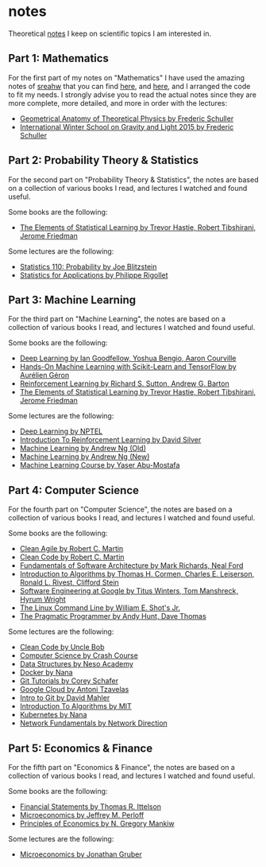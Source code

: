 # notes
Theoretical [notes](https://github.com/tasbouz/notes/blob/master/out/notes.pdf) I keep on scientific topics I am interested in.

## Part 1: Mathematics

For the first part of my notes on "Mathematics" I have used the amazing notes of [sreahw](https://github.com/sreahw) 
that you can find [here](https://github.com/sreahw/schuller-geometric), and [here](https://github.com/sreahw/Lecture_Notes_GR), 
and I arranged the code to fit my needs. I strongly advise you to read the actual notes since they are more complete, 
more detailed, and more in order with the lectures:

* [Geometrical Anatomy of Theoretical Physics by Frederic Schuller](https://www.youtube.com/playlist?list=PLPH7f_7ZlzxTi6kS4vCmv4ZKm9u8g5yic)
* [International Winter School on Gravity and Light 2015 by Frederic Schuller](https://www.youtube.com/playlist?list=PLFeEvEPtX_0S6vxxiiNPrJbLu9aK1UVC_)

## Part 2: Probability Theory & Statistics

For the second part on "Probability Theory & Statistics", the notes are based on a collection of various books I read, 
and lectures I watched and found useful.

Some books are the following:
* [The Elements of Statistical Learning by Trevor Hastie, Robert Tibshirani, Jerome Friedman](https://www.goodreads.com/book/show/148009.The_Elements_of_Statistical_Learning)

Some lectures are the following:
* [Statistics 110: Probability by Joe Blitzstein](https://www.youtube.com/playlist?list=PL2SOU6wwxB0uwwH80KTQ6ht66KWxbzTIo)
* [Statistics for Applications by Philippe Rigollet](https://www.youtube.com/playlist?list=PLUl4u3cNGP60uVBMaoNERc6knT_MgPKS0)

## Part 3: Machine Learning

For the third part on "Machine Learning", the notes are based on a collection of various books I read, and lectures I watched and found useful.

Some books are the following:
* [Deep Learning by Ian Goodfellow, Yoshua Bengio, Aaron Courville](https://www.goodreads.com/book/show/24072897-deep-learning)
* [Hands-On Machine Learning with Scikit-Learn and TensorFlow by Aurélien Géron](https://www.goodreads.com/book/show/32899495-hands-on-machine-learning-with-scikit-learn-and-tensorflow)
* [Reinforcement Learning by Richard S. Sutton, Andrew G. Barton](https://www.goodreads.com/book/show/739791.Reinforcement_Learning)
* [The Elements of Statistical Learning by Trevor Hastie, Robert Tibshirani, Jerome Friedman](https://www.goodreads.com/book/show/148009.The_Elements_of_Statistical_Learning)

Some lectures are the following:
* [Deep Learning by NPTEL](https://www.youtube.com/playlist?list=PLyqSpQzTE6M9gCgajvQbc68Hk_JKGBAYT)
* [Introduction To Reinforcement Learning by David Silver](https://www.youtube.com/playlist?list=PLqYmG7hTraZDM-OYHWgPebj2MfCFzFObQ)
* [Machine Learning by Andrew Ng (Old)](https://www.youtube.com/playlist?list=PLA89DCFA6ADACE599)
* [Machine Learning by Andrew Ng (New)](https://www.youtube.com/playlist?list=PLLssT5z_DsK-h9vYZkQkYNWcItqhlRJLN)
* [Machine Learning Course by Yaser Abu-Mostafa](https://www.youtube.com/playlist?list=PLD63A284B7615313A)

## Part 4: Computer Science

For the fourth part on "Computer Science", the notes are based on a collection of various books I read, and lectures I watched and found useful.

Some books are the following:
* [Clean Agile by Robert C. Martin](https://www.goodreads.com/en/book/show/45280021-clean-agile)
* [Clean Code by Robert C. Martin](https://www.goodreads.com/book/show/3735293-clean-code)
* [Fundamentals of Software Architecture by Mark Richards, Neal Ford](https://www.goodreads.com/en/book/show/44144493-fundamentals-of-software-architecture)
* [Introduction to Algorithms by Thomas H. Cormen, Charles E. Leiserson, Ronald L. Rivest, Clifford Stein](https://www.goodreads.com/book/show/108986.Introduction_to_Algorithms)
* [Software Engineering at Google by Titus Winters, Tom Manshreck, Hyrum Wright](https://www.goodreads.com/en/book/show/48816586-software-engineering-at-google)
* [The Linux Command Line by William E. Shot's Jr.](https://www.goodreads.com/book/show/11724436-the-linux-command-line?ref=nav_sb_ss_1_17)
* [The Pragmatic Programmer by Andy Hunt, Dave Thomas](https://www.goodreads.com/book/show/4099.The_Pragmatic_Programmer?ac=1&from_search=true&qid=ISkjti6DIt&rank=1)

Some lectures are the following:
* [Clean Code by Uncle Bob](https://www.youtube.com/playlist?list=PLmmYSbUCWJ4x1GO839azG_BBw8rkh-zOj)
* [Computer Science by Crash Course](https://www.youtube.com/playlist?list=PL8dPuuaLjXtNlUrzyH5r6jN9ulIgZBpdo)
* [Data Structures by Neso Academy](https://www.youtube.com/playlist?list=PLBlnK6fEyqRj9lld8sWIUNwlKfdUoPd1Y)
* [Docker by Nana](https://www.youtube.com/watch?v=3c-iBn73dDE)
* [Git Tutorials by Corey Schafer](https://www.youtube.com/playlist?list=PL-osiE80TeTuRUfjRe54Eea17-YfnOOAx)
* [Google Cloud by Antoni Tzavelas](https://www.youtube.com/watch?v=jpno8FSqpc8)
* [Intro to Git by David Mahler](https://www.youtube.com/playlist?list=PLcMTQ5mNbPl_JbjkLOyDh3rDCFhAhDshW)
* [Introduction To Algorithms by MIT](https://www.youtube.com/playlist?list=PLUl4u3cNGP63EdVPNLG3ToM6LaEUuStEY)
* [Kubernetes by Nana](https://www.youtube.com/watch?v=X48VuDVv0do)
* [Network Fundamentals by Network Direction](https://www.youtube.com/playlist?list=PLDQaRcbiSnqF5U8ffMgZzS7fq1rHUI3Q8)

## Part 5: Economics & Finance

For the fifth part on "Economics & Finance", the notes are based on a collection of various books I read, and lectures I watched and found useful.

Some books are the following:
* [Financial Statements by Thomas R. Ittelson](https://www.goodreads.com/book/show/277841.Financial_Statements?from_search=true&from_srp=true&qid=fKQ7VLVSKx&rank=4)
* [Microeconomics by Jeffrey M. Perloff](https://www.goodreads.com/book/show/2926223-microeconomics)
* [Principles of Economics by N. Gregory Mankiw](https://www.goodreads.com/book/show/1753460.Principles_of_Economics)

Some lectures are the following:
* [Microeconomics by Jonathan Gruber](https://www.youtube.com/playlist?list=PLUl4u3cNGP62oJSoqb4Rf-vZMGUBe59G-)
